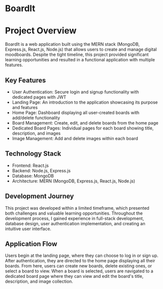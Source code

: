 # BoardIt

# Project Overview

BoardIt is a web application built using the MERN stack (MongoDB, Express.js, React.js, Node.js) that allows users to create and manage digital moodboards. Despite the tight timeline, this project provided significant learning opportunities and resulted in a functional application with multiple features.

## Key Features

- User Authentication: Secure login and signup functionality with dedicated pages with JWT
- Landing Page: An introduction to the application showcasing its purpose and features
- Home Page: Dashboard displaying all user-created boards with add/delete functionality
- Board Management: Create, edit, and delete boards from the home page
- Dedicated Board Pages: Individual pages for each board showing title, description, and images
- Image Management: Add and delete images within each board

## Technology Stack

- Frontend: React.js
- Backend: Node.js, Express.js
- Database: MongoDB
- Architecture: MERN (MongoDB, Express.js, React.js, Node.js)

## Development Journey

This project was developed within a limited timeframe, which presented both challenges and valuable learning opportunities. Throughout the development process, I gained experience in full-stack development, database design, user authentication implementation, and creating an intuitive user interface.

## Application Flow

Users begin at the landing page, where they can choose to log in or sign up. After authentication, they are directed to the home page displaying all their boards. From here, users can create new boards, delete existing ones, or select a board to view. When a board is selected, users are navigated to a dedicated board page where they can view and edit the board's title, description, and image collection.
